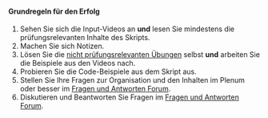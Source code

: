 <div class="alert alert-success" markdown="1">

#### Grundregeln für den Erfolg

1. Sehen Sie sich die Input-Videos an **und** lesen Sie mindestens die prüfungsrelevanten Inhalte des Skripts.
2. Machen Sie sich Notizen.
4. Lösen Sie die [nicht prüfungsrelevanten Übungen](https://moodle.zhaw.ch/course/view.php?id=9538&section=18) selbst **und** arbeiten Sie die Beispiele aus den Videos nach.
4. Probieren Sie die Code-Beispiele aus dem Skript aus.
5. Stellen Sie Ihre Fragen zur Organisation und den Inhalten im Plenum oder besser im [Fragen und Antworten Forum](https://moodle.zhaw.ch/mod/forum/view.php?id=635326).
6. Diskutieren und Beantworten Sie Fragen im [Fragen und Antworten Forum](https://moodle.zhaw.ch/mod/forum/view.php?id=635326).
</div>

